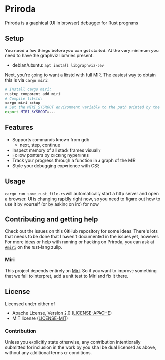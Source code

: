 # Priroda

Priroda is a graphical (UI in browser) debugger for Rust programs

## Setup

You need a few things before you can get started. At the very minimum you need to have
the graphviz libraries present.

* debian/ubuntu: `apt install libgraphviz-dev`

Next, you're going to want a libstd with full MIR. The easiest way to obtain this is via
`cargo miri`:

```bash
# Install cargo miri:
rustup component add miri
# Compile libstd:
cargo miri setup
# Set the MIRI_SYSROOT environment variable to the path printed by the setup command:
export MIRI_SYSROOT=...
```

## Features

* Supports commands known from gdb
  * next, step, continue
* Inspect memory of all stack frames visually
* Follow pointers by clicking hyperlinks
* Track your progress through a function in a graph of the MIR
* Style your debugging experience with CSS

## Usage

`cargo run some_rust_file.rs` will automatically start a http server and open a
browser. UI is changing rapidly right now, so you need to figure out how to use
it by yourself (or by asking on irc) for now.

## Contributing and getting help

Check out the issues on this GitHub repository for some ideas. There's lots that
needs to be done that I haven't documented in the issues yet, however. For more
ideas or help with running or hacking on Priroda, you can ask at [`#miri`] on the
rust-lang zulip.

[`#miri`]: https://rust-lang.zulipchat.com/#narrow/stream/269128-miri

### Miri

This project depends entirely on [Miri](https://github.com/rust-lang/miri).
So if you want to improve something that we fail to interpret, add a unit test
to Miri and fix it there.

## License

Licensed under either of

* Apache License, Version 2.0 ([LICENSE-APACHE](LICENSE-APACHE))
* MIT license ([LICENSE-MIT](LICENSE-MIT))

### Contribution

Unless you explicitly state otherwise, any contribution intentionally submitted
for inclusion in the work by you shall be dual licensed as above, without any
additional terms or conditions.
